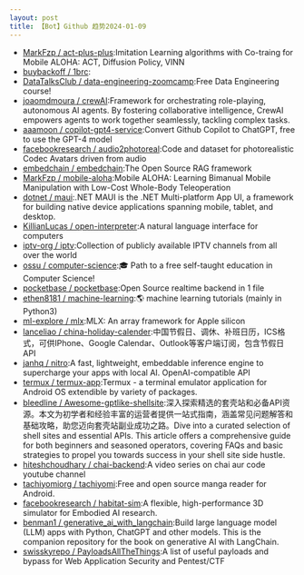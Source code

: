 ```yaml
---
layout: post
title: 【Bot】Github 趋势2024-01-09
---
```


* [MarkFzp / act-plus-plus](https://github.com/MarkFzp/act-plus-plus):Imitation Learning algorithms with Co-traing for Mobile ALOHA: ACT, Diffusion Policy, VINN
* [buybackoff / 1brc](https://github.com/buybackoff/1brc):
* [DataTalksClub / data-engineering-zoomcamp](https://github.com/DataTalksClub/data-engineering-zoomcamp):Free Data Engineering course!
* [joaomdmoura / crewAI](https://github.com/joaomdmoura/crewAI):Framework for orchestrating role-playing, autonomous AI agents. By fostering collaborative intelligence, CrewAI empowers agents to work together seamlessly, tackling complex tasks.
* [aaamoon / copilot-gpt4-service](https://github.com/aaamoon/copilot-gpt4-service):Convert Github Copilot to ChatGPT, free to use the GPT-4 model
* [facebookresearch / audio2photoreal](https://github.com/facebookresearch/audio2photoreal):Code and dataset for photorealistic Codec Avatars driven from audio
* [embedchain / embedchain](https://github.com/embedchain/embedchain):The Open Source RAG framework
* [MarkFzp / mobile-aloha](https://github.com/MarkFzp/mobile-aloha):Mobile ALOHA: Learning Bimanual Mobile Manipulation with Low-Cost Whole-Body Teleoperation
* [dotnet / maui](https://github.com/dotnet/maui):.NET MAUI is the .NET Multi-platform App UI, a framework for building native device applications spanning mobile, tablet, and desktop.
* [KillianLucas / open-interpreter](https://github.com/KillianLucas/open-interpreter):A natural language interface for computers
* [iptv-org / iptv](https://github.com/iptv-org/iptv):Collection of publicly available IPTV channels from all over the world
* [ossu / computer-science](https://github.com/ossu/computer-science):🎓 Path to a free self-taught education in Computer Science!
* [pocketbase / pocketbase](https://github.com/pocketbase/pocketbase):Open Source realtime backend in 1 file
* [ethen8181 / machine-learning](https://github.com/ethen8181/machine-learning):🌎 machine learning tutorials (mainly in Python3)
* [ml-explore / mlx](https://github.com/ml-explore/mlx):MLX: An array framework for Apple silicon
* [lanceliao / china-holiday-calender](https://github.com/lanceliao/china-holiday-calender):中国节假日、调休、补班日历，ICS格式，可供IPhone、Google Calendar、Outlook等客户端订阅，包含节假日API
* [janhq / nitro](https://github.com/janhq/nitro):A fast, lightweight, embeddable inference engine to supercharge your apps with local AI. OpenAI-compatible API
* [termux / termux-app](https://github.com/termux/termux-app):Termux - a terminal emulator application for Android OS extendible by variety of packages.
* [bleedline / Awesome-gptlike-shellsite](https://github.com/bleedline/Awesome-gptlike-shellsite):深入探索精选的套壳站和必备API资源。本文为初学者和经验丰富的运营者提供一站式指南，涵盖常见问题解答和基础攻略，助您迈向套壳站副业成功之路。Dive into a curated selection of shell sites and essential APIs. This article offers a comprehensive guide for both beginners and seasoned operators, covering FAQs and basic strategies to propel you towards success in your shell site side hustle.
* [hiteshchoudhary / chai-backend](https://github.com/hiteshchoudhary/chai-backend):A video series on chai aur code youtube channel
* [tachiyomiorg / tachiyomi](https://github.com/tachiyomiorg/tachiyomi):Free and open source manga reader for Android.
* [facebookresearch / habitat-sim](https://github.com/facebookresearch/habitat-sim):A flexible, high-performance 3D simulator for Embodied AI research.
* [benman1 / generative_ai_with_langchain](https://github.com/benman1/generative_ai_with_langchain):Build large language model (LLM) apps with Python, ChatGPT and other models. This is the companion repository for the book on generative AI with LangChain.
* [swisskyrepo / PayloadsAllTheThings](https://github.com/swisskyrepo/PayloadsAllTheThings):A list of useful payloads and bypass for Web Application Security and Pentest/CTF
